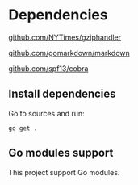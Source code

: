 # Dependencies

[github.com/NYTimes/gziphandler](http://github.com/NYTimes/gziphandler)

[github.com/gomarkdown/markdown](http://github.com/gomarkdown/markdown)

[github.com/spf13/cobra](http://github.com/spf13/cobra)

## Install dependencies 

Go to sources and run:

```
go get .
```

## Go modules support

This project support Go modules. 